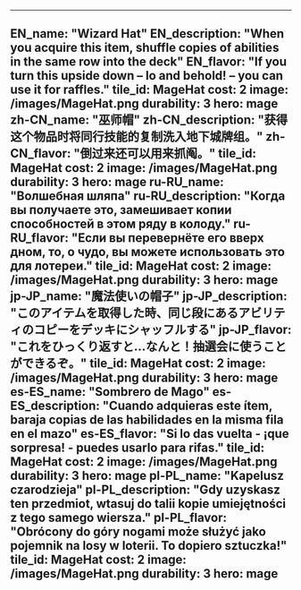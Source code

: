 ---

EN_name: "Wizard Hat"
EN_description: "When you acquire this item, shuffle copies of abilities in the same row into the deck"
EN_flavor: "If you turn this upside down – lo and behold! – you can use it for raffles."
tile_id: MageHat
cost: 2
image: /images/MageHat.png
durability: 3
hero: mage
zh-CN_name: "巫师帽"
zh-CN_description: "获得这个物品时将同行技能的复制洗入地下城牌组。"
zh-CN_flavor: "倒过来还可以用来抓阄。"
tile_id: MageHat
cost: 2
image: /images/MageHat.png
durability: 3
hero: mage
ru-RU_name: "Волшебная шляпа"
ru-RU_description: "Когда вы получаете это, замешивает копии способностей в этом ряду в колоду."
ru-RU_flavor: "Если вы перевернёте его вверх дном, то, о чудо, вы можете использовать это для лотереи."
tile_id: MageHat
cost: 2
image: /images/MageHat.png
durability: 3
hero: mage
jp-JP_name: "魔法使いの帽子"
jp-JP_description: "このアイテムを取得した時、同じ段にあるアビリティのコピーをデッキにシャッフルする"
jp-JP_flavor: "これをひっくり返すと…なんと！抽選会に使うことができるぞ。"
tile_id: MageHat
cost: 2
image: /images/MageHat.png
durability: 3
hero: mage
es-ES_name: "Sombrero de Mago"
es-ES_description: "Cuando adquieras este ítem, baraja copias de las habilidades en la misma fila en el mazo"
es-ES_flavor: "Si lo das vuelta - ¡que sorpresa! - puedes usarlo para rifas."
tile_id: MageHat
cost: 2
image: /images/MageHat.png
durability: 3
hero: mage
pl-PL_name: "Kapelusz czarodzieja"
pl-PL_description: "Gdy uzyskasz ten przedmiot, wtasuj do talii kopie umiejętności z tego samego wiersza."
pl-PL_flavor: "Obrócony do góry nogami może służyć jako pojemnik na losy w loterii. To dopiero sztuczka!"
tile_id: MageHat
cost: 2
image: /images/MageHat.png
durability: 3
hero: mage
---